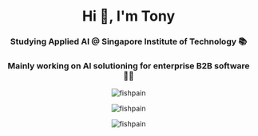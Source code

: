 <h1 align="center">Hi 👋, I'm Tony</h1>
<h3 align="center">Studying Applied AI @ Singapore Institute of Technology 📚</h3>
<h3 align="center">Mainly working on AI solutioning for enterprise B2B software 👨‍💻</h3>

<p align="center">
<img src="https://komarev.com/ghpvc/?username=fishpain&label=Visitors&color=0e75b6&style=plastic" alt="fishpain" /> 
</p>

<p align="center">
<img align="center" src="https://github-readme-stats.vercel.app/api/top-langs?username=fishpain&show_icons=true&theme=dark&locale=en&layout=compact" alt="fishpain" />
</p>

<p align="center">
<img align="center" src="https://github-readme-stats.vercel.app/api?username=fishpain&show_icons=true&theme=dark&hide_title=true" alt="fishpain" />
</p>
